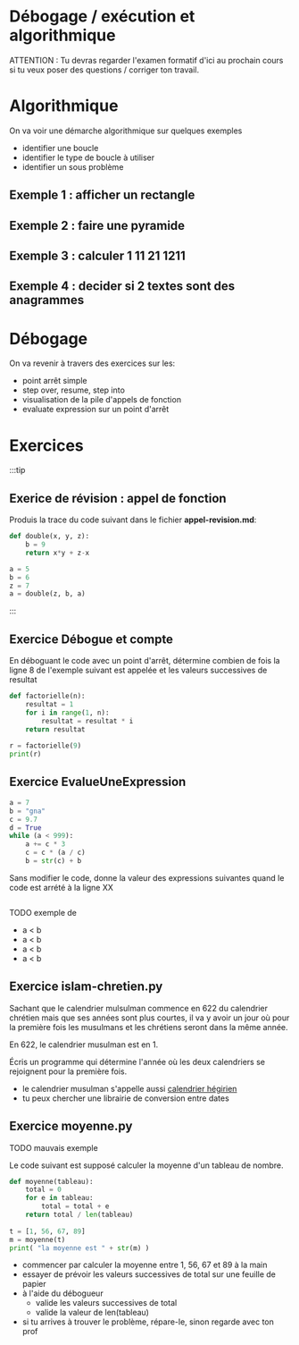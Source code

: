 # Débogage / exécution et algorithmique

ATTENTION : Tu devras regarder l'examen formatif d'ici au prochain cours si tu veux poser des questions / corriger 
ton travail.


# Algorithmique

On va voir une démarche algorithmique sur quelques exemples
- identifier une boucle
- identifier le type de boucle à utiliser
- identifier un sous problème

## Exemple 1 : afficher un rectangle

## Exemple 2 : faire une pyramide

## Exemple 3 : calculer 1 11 21 1211

## Exemple 4 : decider si 2 textes sont des anagrammes


# Débogage

On va revenir à travers des exercices sur les:
- point arrêt simple
- step over, resume, step into
- visualisation de la pile d'appels de fonction
- evaluate expression sur un point d'arrêt

# Exercices

:::tip
## Exerice de révision : appel de fonction 

Produis la trace du code suivant dans le fichier **appel-revision.md**:
```python
def double(x, y, z):
    b = 9
    return x*y + z-x

a = 5
b = 6
z = 7
a = double(z, b, a)
```


:::

## Exercice Débogue et compte

En déboguant le code avec un point d'arrêt, détermine combien de fois la ligne 8 de l'exemple suivant
est appelée et les valeurs successives de resultat
```python
def factorielle(n):
    resultat = 1
    for i in range(1, n):
        resultat = resultat * i
    return resultat
    
r = factorielle(9)
print(r)
```


## Exercice EvalueUneExpression

```python
a = 7
b = "gna"
c = 9.7
d = True
while (a < 999):
    a += c * 3
    c = c * (a / c)
    b = str(c) + b
```

Sans modifier le code, donne la valeur des expressions suivantes quand le code est arrété à la ligne
XX

```python

```

TODO exemple de

- a < b
- a < b
- a < b
- a < b

## Exercice islam-chretien.py

Sachant que le calendrier mulsulman commence en 622 du calendrier chrétien mais que ses années sont plus courtes,
il va y avoir un jour où pour la première fois les musulmans et les chrétiens seront dans la même année.

En 622, le calendrier musulman est en 1.

Écris un programme qui détermine l'année où les deux calendriers se rejoignent pour la première fois.
- le calendrier musulman s'appelle aussi [calendrier hégirien](https://fr.wikipedia.org/wiki/Calendrier_hégirien)
- tu peux chercher une librairie de conversion entre dates


## Exercice moyenne.py

TODO mauvais exemple

Le code suivant est supposé calculer la moyenne d'un tableau de nombre.

```python
def moyenne(tableau):
    total = 0
    for e in tableau:
        total = total + e
    return total / len(tableau)
    
t = [1, 56, 67, 89]
m = moyenne(t)
print( "la moyenne est " + str(m) )
```
- commencer par calculer la moyenne entre 1, 56, 67 et 89 à la main
- essayer de prévoir les valeurs successives de total sur une feuille de papier
- à l'aide du débogueur
    - valide les valeurs successives de total
    - valide la valeur de len(tableau)
- si tu arrives à trouver le problème, répare-le, sinon regarde avec ton prof
